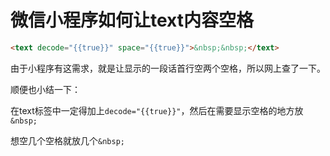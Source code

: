 # 微信小程序如何让text内容空格

```html
<text decode="{{true}}" space="{{true}}">&nbsp;&nbsp;</text>
```

由于小程序有这需求，就是让显示的一段话首行空两个空格，所以网上查了一下。

顺便也小结一下：

 在text标签中一定得加上`decode="{{true}}"`，然后在需要显示空格的地方放`&nbsp;`

想空几个空格就放几个`&nbsp;`